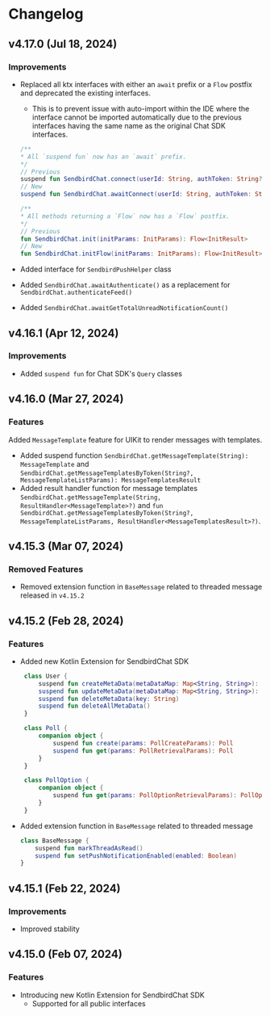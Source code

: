 # Changelog

## v4.17.0 (Jul 18, 2024)
### Improvements
-  Replaced all ktx interfaces with either an `await` prefix or a `Flow` postfix and deprecated the existing interfaces.
    - This is to prevent issue with auto-import within the IDE where the interface cannot be imported automatically due to the previous interfaces having the same name as the original Chat SDK interfaces.
    ```kotlin
    /**
    * All `suspend fun` now has an `await` prefix.
    */
    // Previous
    suspend fun SendbirdChat.connect(userId: String, authToken: String? = null, apiHost: String? = null, wsHost: String? = null): AuthUser
    // New
    suspend fun SendbirdChat.awaitConnect(userId: String, authToken: String? = null, apiHost: String? = null, wsHost: String? = null): AuthUser

    /**
    * All methods returning a `Flow` now has a `Flow` postfix.
    */
    // Previous
    fun SendbirdChat.init(initParams: InitParams): Flow<InitResult>
    // New
    fun SendbirdChat.initFlow(initParams: InitParams): Flow<InitResult>
    ```

- Added interface for `SendbirdPushHelper` class
- Added `SendbirdChat.awaitAuthenticate()` as a replacement for `SendbirdChat.authenticateFeed()`
- Added `SendbirdChat.awaitGetTotalUnreadNotificationCount()`
## v4.16.1 (Apr 12, 2024)
### Improvements
- Added `suspend fun` for Chat SDK's `Query` classes
## v4.16.0 (Mar 27, 2024)
### Features
Added `MessageTemplate` feature for UIKit to render messages with templates.
  - Added suspend function `SendbirdChat.getMessageTemplate(String): MessageTemplate` and `SendbirdChat.getMessageTemplatesByToken(String?, MessageTemplateListParams): MessageTemplatesResult`
  - Added result handler function for message templates `SendbirdChat.getMessageTemplate(String, ResultHandler<MessageTemplate>?)` and `fun SendbirdChat.getMessageTemplatesByToken(String?, MessageTemplateListParams, ResultHandler<MessageTemplatesResult>?)`.
## v4.15.3 (Mar 07, 2024)
### Removed Features
- Removed extension function in `BaseMessage` related to threaded message released in `v4.15.2`
## v4.15.2 (Feb 28, 2024)
### Features
- Added new Kotlin Extension for SendbirdChat SDK
   ```kotlin
    class User {
        suspend fun createMetaData(metaDataMap: Map<String, String>): Map<String, String>
        suspend fun updateMetaData(metaDataMap: Map<String, String>): Map<String, String>
        suspend fun deleteMetaData(key: String)
        suspend fun deleteAllMetaData()
    }

    class Poll {
        companion object {
            suspend fun create(params: PollCreateParams): Poll
            suspend fun get(params: PollRetrievalParams): Poll
        }
    }

    class PollOption {
        companion object {
            suspend fun get(params: PollOptionRetrievalParams): PollOption
        }
    }
    ```
- Added extension function in `BaseMessage` related to threaded message
    ```kotlin
    class BaseMessage {
        suspend fun markThreadAsRead()
        suspend fun setPushNotificationEnabled(enabled: Boolean)
    }
    ```
## v4.15.1 (Feb 22, 2024)
### Improvements
- Improved stability
## v4.15.0 (Feb 07, 2024)
### Features
- Introducing new Kotlin Extension for SendbirdChat SDK
  - Supported for all public interfaces
